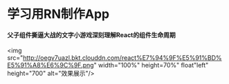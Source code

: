 # 学习用RN制作App


#### 父子组件撕逼大战的文字小游戏深刻理解React的组件生命周期


<img src="http://oegv7uazl.bkt.clouddn.com/react%E7%94%9F%E5%91%BD%E5%91%A8%E6%9C%9F.png" width="100%" height=70%" float"left" height="700" alt="效果展示"/>


